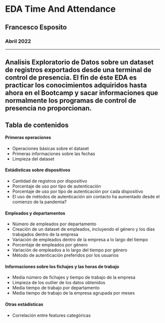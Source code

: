# EDA Time And Attendance
## Francesco Esposito
### Abril 2022

---
Analisis Exploratorio de Datos sobre un dataset de registros exportados desde una terminal de control de presencia.
El fin de éste EDA es practicar los conocimientos adquiridos hasta ahora en el Bootcamp y sacar informaciones que normalmente los programas de control de presencia no proporcionan.
---

## Tabla de contenidos

#### Primeras operaciones
- Operaciones básicas sobre el dataset
- Primeras informaciones sobre las fechas
- Limpieza del dataset

#### Estádisticas sobre dispositivos
- Cantidad de registros por dispositivo
- Porcentaje de uso por tipo de autenticación
- Porcentaje de uso por tipo de autenticación por cada dispositivo
- El uso de métodos de autenticación sin contacto ha aumentado desde el comienzo de la pandemia?

#### Empleados y departamentos
- Número de empleados por departamento
- Creación de un dataset de empleados, incluyendo el género y los días trabajados dentro de la empresa
- Variación de empleados dentro de la empresa a lo largo del tiempo
- Porcentaje de empleados por género
- Variación de empleados a lo largo del tiempo por género
- Método de autenticación preferidos por los usuarios

#### Informaciones sobre los fichajes y las horas de trabajo
- Media número de fichajes y tiempo de trabajo de la empresa
- Limpieza de los outlier de los datos obtenidos
- Media tiempo de trabajo por departamento
- Media tiempo de trabajo de la empresa agrupada por meses

#### Otras estádisticas
- Correlación entre features categóricas